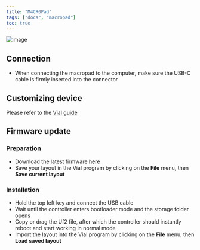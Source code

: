 ```yaml
---
title: "M4CR0Pad"
tags: ["docs", "macropad"]
toc: true
---
```


![image](/images/keyboards/macropad.jpg)  

## Connection
- When connecting the macropad to the computer, make sure the USB-C cable is firmly inserted into the connector

## Customizing device
Please refer to the [Vial guide](/pages/docs/vial) 

## Firmware update
### Preparation
- Download the latest firmware [here](http://github.com/ergohaven/keymap_hub) 
- Save your layout in the Vial program by clicking on the **File** menu, then **Save current layout**

### Installation
- Hold the top left key and connect the USB cable
- Wait until the controller enters bootloader mode and the storage folder opens
- Copy or drag the Uf2 file, after which the controller should instantly reboot and start working in normal mode
- Import the layout into the Vial program by clicking on the **File** menu, then **Load saved layout**  
